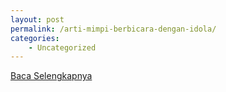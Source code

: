 ```yaml
---
layout: post
permalink: /arti-mimpi-berbicara-dengan-idola/
categories:
    - Uncategorized
---
```


[Baca Selengkapnya](/08)